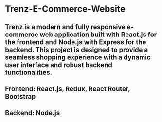 # Trenz-E-Commerce-Website

## Trenz is a modern and fully responsive e-commerce web application built with React.js for the frontend and Node.js with Express for the backend. This project is designed to provide a seamless shopping experience with a dynamic user interface and robust backend functionalities.

## Frontend: React.js, Redux, React Router, Bootstrap
## Backend: Node.js

